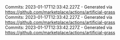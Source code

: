 Commits: 2023-01-17T12:33:42.227Z - Generated via https://github.com/marketplace/actions/artificial-grass
<br>
Commits: 2023-01-17T12:33:42.227Z - Generated via https://github.com/marketplace/actions/artificial-grass
<br>
Commits: 2023-01-17T12:33:42.227Z - Generated via https://github.com/marketplace/actions/artificial-grass
<br>
